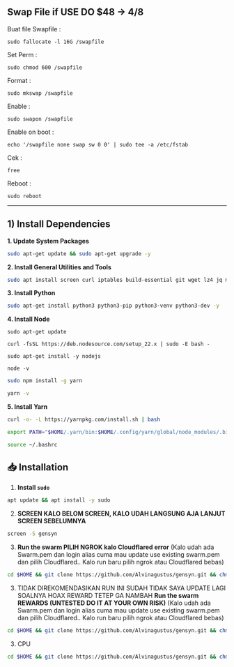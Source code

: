 ## Swap File if USE DO $48 -> 4/8 
Buat file Swapfile :
```
sudo fallocate -l 16G /swapfile
```

Set Perm : 
```
sudo chmod 600 /swapfile
```

Format :
```
sudo mkswap /swapfile
```

Enable : 
```
sudo swapon /swapfile
```

Enable on boot : 
```
echo '/swapfile none swap sw 0 0' | sudo tee -a /etc/fstab
```

Cek :
```
free
```

Reboot :
```
sudo reboot
```

---

## 1) Install Dependencies
**1. Update System Packages**
```bash
sudo apt-get update && sudo apt-get upgrade -y
```
**2. Install General Utilities and Tools**
```bash
sudo apt install screen curl iptables build-essential git wget lz4 jq make gcc nano automake autoconf tmux htop nvme-cli libgbm1 pkg-config libssl-dev libleveldb-dev tar clang bsdmainutils ncdu unzip libleveldb-dev  -y
```

**3. Install Python**
```bash
sudo apt-get install python3 python3-pip python3-venv python3-dev -y
```

**4. Install Node**
```
sudo apt-get update
```
```
curl -fsSL https://deb.nodesource.com/setup_22.x | sudo -E bash -
```
```
sudo apt-get install -y nodejs
```
```
node -v
```
```bash
sudo npm install -g yarn
```
```bash
yarn -v
```

**5. Install Yarn**
```bash
curl -o- -L https://yarnpkg.com/install.sh | bash
```
```bash
export PATH="$HOME/.yarn/bin:$HOME/.config/yarn/global/node_modules/.bin:$PATH"
```
```bash
source ~/.bashrc
```



## 📥 Installation

1. **Install `sudo`**
```bash
apt update && apt install -y sudo
```
2. **SCREEN KALO BELOM SCREEN, KALO UDAH LANGSUNG AJA LANJUT SCREEN SEBELUMNYA** 
```bash
screen -S gensyn
```
3. **Run the swarm PILIH NGROK kalo Cloudflared error** (Kalo udah ada Swarm.pem dan login alias cuma mau update use existing swarm.pem dan pilih Cloudflared.. Kalo run baru pilih ngrok atau Cloudflared bebas)
```bash
cd $HOME && git clone https://github.com/Alvinagustus/gensyn.git && chmod +x gensyn/gensyn.sh && ./gensyn/gensyn.sh
```
3. TIDAK DIREKOMENDASIKAN RUN INI SUDAH TIDAK SAYA UPDATE LAGI SOALNYA HOAX REWARD TETEP GA NAMBAH **Run the swarm REWARDS (UNTESTED DO IT AT YOUR OWN RISK)** (Kalo udah ada Swarm.pem dan login alias cuma mau update use existing swarm.pem dan pilih Cloudflared.. Kalo run baru pilih ngrok atau Cloudflared bebas)
```bash
cd $HOME && git clone https://github.com/Alvinagustus/gensyn.git && chmod +x gensyn/gensyn-test.sh && ./gensyn/gensyn-test.sh
```
3. CPU
```bash
cd $HOME && git clone https://github.com/Alvinagustus/gensyn.git && chmod +x gensyn/gensyn-cpu.sh && ./gensyn/gensyn-cpu.sh
```
